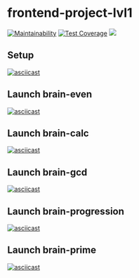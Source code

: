 # frontend-project-lvl1
[![Maintainability](https://api.codeclimate.com/v1/badges/a7c9a290a64282e11a6b/maintainability)](https://codeclimate.com/github/maddclif24/frontend-project-lvl1/maintainability)
[![Test Coverage](https://api.codeclimate.com/v1/badges/a7c9a290a64282e11a6b/test_coverage)](https://codeclimate.com/github/maddclif24/frontend-project-lvl1/test_coverage)
[![](https://github.com/maddclif24/frontend-project-lvl1/workflows/Node%20CI/badge.svg)](https://github.com/maddclif24/frontend-project-lvl1/actions)


## Setup
[![asciicast](https://asciinema.org/a/vnwKW56vv7YF0UNNzM8n2Dpfl.svg)](https://asciinema.org/a/vnwKW56vv7YF0UNNzM8n2Dpfl)
## Launch brain-even
[![asciicast](https://asciinema.org/a/v8ecB6aXqHSGesKFSNcptAYIU.svg)](https://asciinema.org/a/v8ecB6aXqHSGesKFSNcptAYIU)
## Launch brain-calc
[![asciicast](https://asciinema.org/a/FGt81qSlCUOei9Prs6n60aQC1.svg)](https://asciinema.org/a/FGt81qSlCUOei9Prs6n60aQC1)
## Launch brain-gcd
[![asciicast](https://asciinema.org/a/RGKQhZIotpaU7HL8SOUe8sr8O.svg)](https://asciinema.org/a/RGKQhZIotpaU7HL8SOUe8sr8O)
## Launch brain-progression
[![asciicast](https://asciinema.org/a/Nz6xGx0lVtS6a1s2u5HDDJjYZ.svg)](https://asciinema.org/a/Nz6xGx0lVtS6a1s2u5HDDJjYZ)
## Launch brain-prime
[![asciicast](https://asciinema.org/a/LZwprDVBmj2o7KjKg2jf2gruL.svg)](https://asciinema.org/a/LZwprDVBmj2o7KjKg2jf2gruL)
